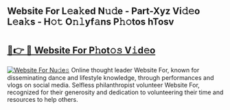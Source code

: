 ## Website For L𝚎a𝚔ed N𝚞𝚍e - Part-Xyz Vi𝚍𝚎o L𝚎a𝚔s - H𝚘𝚝 O𝚗𝚕yf𝚊ns P𝚑𝚘tos hTosv

# <h2><a href="http://kf9yyxk.oniu.top/?m=Website+For">🔗👉 🔴 Website For P𝚑ot𝚘𝚜 V𝚒d𝚎o</a></h2>

[![Website For Nu𝚍e𝚜](https://i.imgur.com/0qMVB7G.gif)](http://kf9yyxk.oniu.top/?m=Website+For)
Online thought leader Website For, known for disseminating dance and lifestyle knowledge, through performances and vlogs on social media. Selfless philanthropist volunteer Website For, recognized for their generosity and dedication to volunteering their time and resources to help others.  
